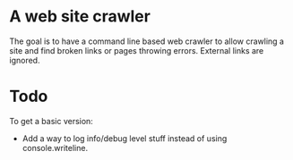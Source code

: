 
# A web site crawler 

The goal is to have a command line based web crawler to allow crawling a site and find broken links or pages throwing errors.
External links are ignored.

# Todo

To get a basic version:

- Add a way to log info/debug level stuff instead of using console.writeline.
